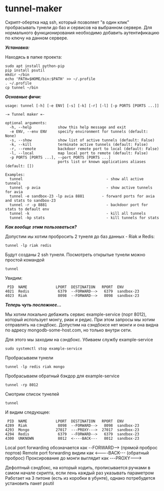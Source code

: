 # tunnel-maker

Скрипт-обертка над ssh, который позволяет "в один клик" пробрасывать тунели до баз и сервисов на выбранном сервере. Для нормального функционирования необходимо добавить аутентификацию по ключу на данном сервере. 

***Установка:***

Находясь в папке проекта:
```
sudo apt install python-pip
pip install psutil
mkdir ~/bin
echo 'PATH=$HOME/bin:$PATH' >> ~/.profile
. ~/.profile
cp tunnel ~/bin
```

***Основные фичи:***
```
usage: tunnel [-h] [-e ENV] [-s] [-k] [-r] [-l] [-p PORTS [PORTS ...]]

-= Tunnel maker =-

optional arguments:
  -h, --help            show this help message and exit
  -e ENV, --env ENV     specify environment for tunnels (default: None)
  -s, --show            show list of active tunnels (default: False)
  -k, --kill            terminate active tunnels (default: False)
  -r, --remote          backdoor remote port to local (default: False)
  -l, --local           map local port to remote (default: False)
  -p PORTS [PORTS ...], --port PORTS [PORTS ...]
                        ports list or known applications aliases (default: [])

Examples:
  tunnel                                      - show all active tunnels
  tunnel -p avia                              - show active tunnels for avia
  tunnel -e sandbox-23 -lp avia 8881        - forward ports for avia and stats to sandbox-23
  tunnel -r -p 8881                           - backdoor port for stats to default env
  tunnel -k                                   - kill all tunnels
  tunnel -kp stats                            - kill tunnels for stats
```

***Как вообще этим пользоваться?***

Допустим иы хотим пробросить 2 тунеля до баз данных - Riak и Redis:
```
tunnel -lp riak redis
```
Будут созданы 2 ssh тунеля. Посмотреть открытые тунели можно простой командой
```
tunnel
```
Увидим:
```
 PID  NAME             LPORT  DESTINATION   RPORT  ENV
4021  Redis             6379  --FORWARD-->   6379  sandbox-23
4023  Riak              8098  --FORWARD-->   8098  sandbox-23
```

***Теперь чуть посложнее...***

Мы хотим локально дебажить сервис example-service (порт 8012), который использует монгу, риак и редис.
При этом запросы мы хотим отправлять на сэндбокс. Допустим на сэндбоксе нет монги и она видна по адресу mongodb-some-host.com, но только внутри сети.

Для этого мы заходим на сэндбокс. Убиваем службу example-service
```
sudo systemctl stop example-service
```
Пробрасываем тунели
```
tunnel -lp redis riak mongo
```
Пробрасываем обратный бэкдор для example-service
```
tunnel -rp 8012
```
Смотрим список тунелей
```
tunnel
```
И видим следующее:
```
 PID  NAME             LPORT  DESTINATION   RPORT  ENV
4289  Riak              8098  --FORWARD-->   8098  sandbox-23
4293  Mongo            27017  ---PROXY--->  27017  sandbox-23
4294  Redis             6379  --FORWARD-->   6379  sandbox-23
4300  UNKNOWN           8012  <----BACK---   8012  sandbox-23
```

Local port forwarding обозначается как --FORWARD--> (прямой проброс портов)
Remote port forwarding видим как <----BACK--- (обратный проброс)
Проксирование до монги выглядит как ---PROXY--->

Дефолтный сэндбокс, на который ходить, прописывается ручками в самом начале скрипта, если лень каждый раз указывать параметром
Работает на 3 питоне (есть из коробки в убунте), однако потребудется установить пакет psutil
